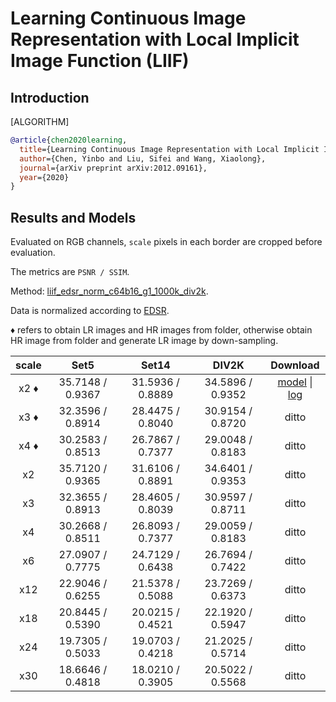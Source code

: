 # Learning Continuous Image Representation with Local Implicit Image Function (LIIF)

## Introduction

[ALGORITHM]

```bibtex
@article{chen2020learning,
  title={Learning Continuous Image Representation with Local Implicit Image Function},
  author={Chen, Yinbo and Liu, Sifei and Wang, Xiaolong},
  journal={arXiv preprint arXiv:2012.09161},
  year={2020}
}
```

## Results and Models

Evaluated on RGB channels, `scale` pixels in each border are cropped before evaluation.

The metrics are `PSNR / SSIM`.

Method: [liif_edsr_norm_c64b16_g1_1000k_div2k](/configs/restorers/liif/liif_edsr_norm_c64b16_g1_1000k_div2k.py).

Data is normalized according to [EDSR](/configs/restorers/edsr).

&diams; refers to obtain LR images and HR images from folder, otherwise obtain HR image from folder and generate LR image by down-sampling.

|   scale  |     Set5     |    Set14     |    DIV2K     |    Download   |
| :--------------: | :--------------: | :--------------: | :--------------: | :--------------: |
| x2 &diams; | 35.7148 / 0.9367 | 31.5936 / 0.8889 | 34.5896 / 0.9352 | [model](https://download.openmmlab.com/mmediting/restorers/liif/liif_edsr_norm_c64b16_g1_1000k_div2k_20210319-329ce255.pth) \| [log](https://download.openmmlab.com/mmediting/restorers/liif/liif_edsr_norm_c64b16_g1_1000k_div2k_20210319-329ce255.log.json) |
| x3 &diams; | 32.3596 / 0.8914 | 28.4475 / 0.8040 | 30.9154 / 0.8720 | ditto |
| x4 &diams; | 30.2583 / 0.8513 | 26.7867 / 0.7377 | 29.0048 / 0.8183 | ditto |
| x2 | 35.7120 / 0.9365 | 31.6106 / 0.8891 | 34.6401 / 0.9353 | ditto |
| x3 | 32.3655 / 0.8913 | 28.4605 / 0.8039 | 30.9597 / 0.8711 | ditto |
| x4 | 30.2668 / 0.8511 | 26.8093 / 0.7377 | 29.0059 / 0.8183 | ditto |
| x6 | 27.0907 / 0.7775 | 24.7129 / 0.6438 | 26.7694 / 0.7422 | ditto |
| x12 | 22.9046 / 0.6255 | 21.5378 / 0.5088 | 23.7269 / 0.6373 | ditto |
| x18 | 20.8445 / 0.5390 | 20.0215 / 0.4521 | 22.1920 / 0.5947 | ditto |
| x24 | 19.7305 / 0.5033 | 19.0703 / 0.4218 | 21.2025 / 0.5714 | ditto |
| x30 | 18.6646 / 0.4818 | 18.0210 / 0.3905 | 20.5022 / 0.5568 | ditto |

